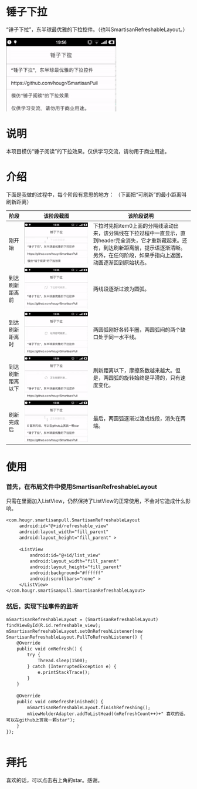 # 锤子下拉

“锤子下拉”，东半球最优雅的下拉控件。（也叫SmartisanRefreshableLayout。）

<img src="./screenshot/smartisan_pull_small.gif" width = "300" height = "200" alt="录屏gif" align=center />


# 说明
本项目模仿“锤子阅读”的下拉效果。仅供学习交流，请勿用于商业用途。


# 介绍
下面是我做的过程中，每个阶段有意思的地方：
（下面把“可刷新”的最小距离叫刷新距离）


| 阶段           | 该阶段截图 | 该阶段说明 |
| --------------- | ------------------ | --------------- |
| 刚开始    | ![sea_invert](./screenshot/smartisan_pull0.png) |  下拉时先把item0上面的分隔线滚动出来，该分隔线在下拉过程中一直显示，直到header完全消失，它才重新藏起来。还有，到达刷新距离前，提示语逐渐清晰。另外，在任何阶段，如果手指向上返回，动画逐渐回到原始状态。 |
| 到达刷新距离前    | ![sea_invert](./screenshot/smartisan_pull1.png) |  两线段逐渐过渡为圆弧。 |
| 到达刷新距离时    | ![sea_invert](./screenshot/smartisan_pull2.png) |  两圆弧刚好各转半圈，两圆弧间的两个缺口处于同一水平线。 |
| 到达刷新距离以下    | ![sea_invert](./screenshot/smartisan_pull3.png) |  刷新距离以下，摩擦系数越来越大。但是，两圆弧的旋转始终是平滑的，只有速度变化。 |
| 刷新完成后    | ![sea_invert](./screenshot/smartisan_pull4.png) |  最后，两圆弧逐渐过渡成线段，消失在两端。 |

# 使用

### 首先，在布局文件中使用SmartisanRefreshableLayout

只需在里面加入ListView，仍然保持了ListView的正常使用，不会对它造成什么影响。

```
<com.hougr.smartisanpull.SmartisanRefreshableLayout
     android:id="@+id/refreshable_view"
     android:layout_width="fill_parent"
     android:layout_height="fill_parent" >

     <ListView
         android:id="@+id/list_view"
         android:layout_width="fill_parent"
         android:layout_height="fill_parent"
         android:background="#ffffff"
         android:scrollbars="none" >
     </ListView>
</com.hougr.smartisanpull.SmartisanRefreshableLayout>

```

### 然后，实现下拉事件的监听

```
mSmartisanRefreshableLayout = (SmartisanRefreshableLayout) findViewById(R.id.refreshable_view);
mSmartisanRefreshableLayout.setOnRefreshListener(new SmartisanRefreshableLayout.PullToRefreshListener() {
    @Override
    public void onRefresh() {
        try {
            Thread.sleep(1500);
        } catch (InterruptedException e) {
            e.printStackTrace();
        }
    }
            
    @Override
    public void onRefreshFinished() {
        mSmartisanRefreshableLayout.finishRefreshing();
        mViewHolderAdapter.addToListHead((mRefreshCount++)+" 喜欢的话，可以在github上赏我一颗star");
    }
});
        
```

# 拜托
喜欢的话，可以点击右上角的star。感谢。
